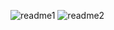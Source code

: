 ![readme1](https://github.com/barlowtyler96/CodingTracker/assets/127237710/79eb33fe-56b2-43e9-a1c7-433dd4a0af86)
![readme2](https://github.com/barlowtyler96/CodingTracker/assets/127237710/77f7f5f2-55fd-4114-a2b5-b203305273d6)

